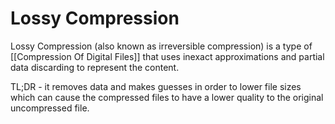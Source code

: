 # Lossy Compression

Lossy Compression (also known as irreversible compression) is a type of [[Compression Of Digital Files]] that uses inexact approximations and partial data discarding to represent the content. 

TL;DR - it removes data and makes guesses in order to lower file sizes which can cause the compressed files to have a lower quality to the original uncompressed file.